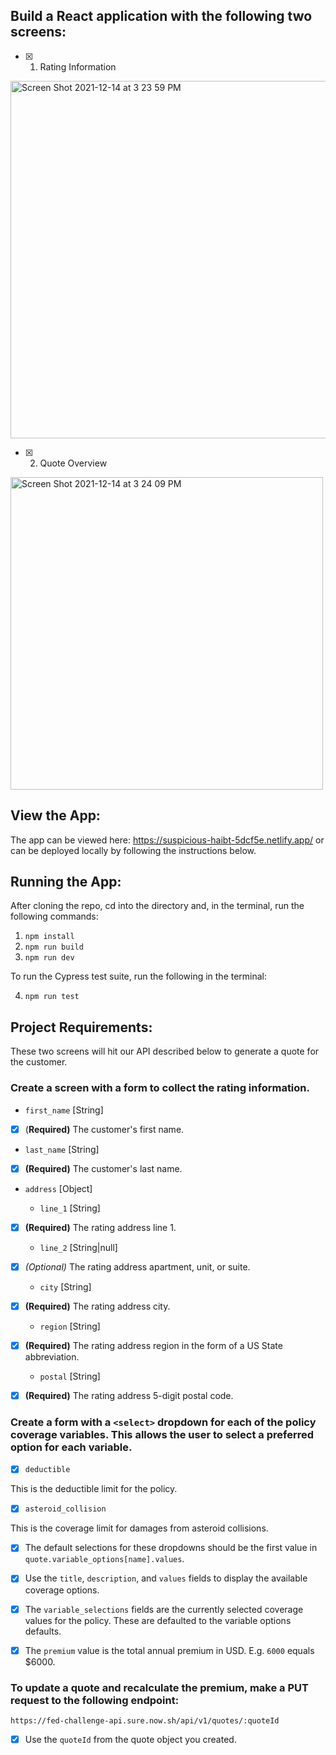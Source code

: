 ## Build a React application with the following two screens:

- [x] 1. Rating Information
<img height="572" alt="Screen Shot 2021-12-14 at 3 23 59 PM" src="https://user-images.githubusercontent.com/68345201/146083015-3fb68ea6-0b15-4700-81db-230fd37f802f.png">

- [x] 2. Quote Overview
<img width="500" alt="Screen Shot 2021-12-14 at 3 24 09 PM" src="https://user-images.githubusercontent.com/68345201/146082992-2873bb0b-dc15-4901-9716-c0e24eb98260.png">

## View the App:
The app can be viewed here: https://suspicious-haibt-5dcf5e.netlify.app/ 
or can be deployed locally by following the instructions below.

## Running the App:

After cloning the repo, cd into the directory and, in the terminal, run the following commands:

1. `npm install`
2. `npm run build`
3. `npm run dev`

To run the Cypress test suite, run the following in the terminal:

4. `npm run test`

## Project Requirements:

These two screens will hit our API described below to generate a quote for the customer.

### Create a screen with a form to collect the rating information.

- `first_name` [String]

- [x] (**Required)** The customer's first name.

- `last_name` [String]

- [x] **(Required)** The customer's last name.

- `address` [Object]

  - `line_1` [String]

- [x] **(Required)** The rating address line 1.

  - `line_2` [String|null]

- [x] _(Optional)_ The rating address apartment, unit, or suite.

  - `city` [String]

- [x] **(Required)** The rating address city.

  - `region` [String]

- [x] **(Required)** The rating address region in the form of a US State abbreviation.

  - `postal` [String]

- [x] **(Required)** The rating address 5-digit postal code.

### Create a form with a `<select>` dropdown for each of the policy coverage variables. This allows the user to select a preferred option for each variable.

- [x] `deductible`

This is the deductible limit for the policy.

- [x] `asteroid_collision`

This is the coverage limit for damages from asteroid collisions.

- [x] The default selections for these dropdowns should be the first value in `quote.variable_options[name].values`.

- [x] Use the `title`, `description`, and `values` fields to display the available coverage options.

- [x] The `variable_selections` fields are the currently selected coverage values for the policy. These are defaulted to the variable options defaults.

- [x] The `premium` value is the total annual premium in USD. E.g. `6000` equals $6000.

### To update a quote and recalculate the premium, make a PUT request to the following endpoint:

`https://fed-challenge-api.sure.now.sh/api/v1/quotes/:quoteId`

- [x] Use the `quoteId` from the quote object you created.

